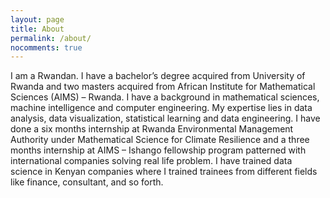 ```yaml
---
layout: page
title: About
permalink: /about/
nocomments: true
---
```


I am a Rwandan. I have a bachelor’s degree acquired from University of Rwanda and two masters acquired from African Institute for Mathematical Sciences (AIMS) – Rwanda. I have a background in mathematical sciences, machine intelligence and computer engineering. My expertise lies in data analysis, data visualization, statistical learning and data engineering. I have done a six months internship at Rwanda Environmental Management Authority under Mathematical Science for Climate Resilience and a three months internship at AIMS – Ishango fellowship program patterned with international companies solving real life problem. I have trained data science in Kenyan companies where I trained trainees from different fields like finance, consultant, and so forth.
